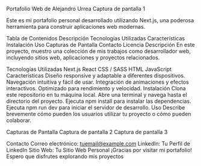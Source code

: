 
Portafolio Web de Alejandro Urrea
Captura de pantalla 1

Este es mi portafolio personal desarrollado utilizando Next.js, una poderosa herramienta para construir aplicaciones web modernas.

Tabla de Contenidos
Descripción
Tecnologías Utilizadas
Características
Instalación
Uso
Capturas de Pantalla
Contacto
Licencia
Descripción
En este proyecto, muestro una colección de mis trabajos como desarrollador web, incluyendo sitios web, aplicaciones y proyectos relacionados.

Tecnologías Utilizadas
Next.js
React
CSS / SASS
HTML
JavaScript
Características
Diseño responsive y adaptable a diferentes dispositivos.
Navegación intuitiva y fácil de usar.
Integración de animaciones y efectos interactivos.
Optimizado para rendimiento y velocidad.
Instalación
Clona este repositorio en tu máquina local.
Abre una terminal y navega hasta el directorio del proyecto.
Ejecuta npm install para instalar las dependencias.
Ejecuta npm run dev para iniciar el servidor de desarrollo.
Uso
Describe brevemente cómo pueden los usuarios utilizar tu proyecto o cómo pueden colaborar.

Capturas de Pantalla
Captura de pantalla 2
Captura de pantalla 3

Contacto
Correo electrónico: tuemail@example.com
LinkedIn: Tu Perfil de LinkedIn
Sitio Web: Tu Sitio Web Personal
¡Gracias por visitar mi portafolio! Espero que disfrutes explorando mis proyectos
